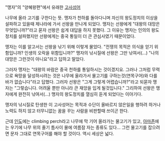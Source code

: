 "맹자"의 "양혜왕편"에서 유래한 [고사성어](%EA%B3%A0%EC%82%AC%EC%84%B1%EC%96%B4.md)

나무에 올라 고기를 구한다는 뜻. 맹자가 천하를 돌아다니며 자신의 왕도정치의 이상을 설파하고 있을때 제나라에 가서 선왕을 만나게 되었다.
맹자는 선왕에게 "대왕의 대망은 무엇입니까?"라고 묻자 선왕은 쉽게 대답을 하지 못했다. 그 이유는 맹자는 인의의 왕도정치를 설파했지만
선왕에게는 중국 통일이 더 큰 관심사였기 때문이었다.  

맹자는 이를 알고서는 선왕을 낚기 위해 이렇게 물었다. "전쟁의 목적은 의식을 얻기 위함입니까? 인생의 오락을 위함입니까?" 맹자의 낚시질에
선왕은 그만 낚여서(...) "나의 대망은 그런것이 아니요"라고 답하고 말았다.  

그러자 맹자는 "대왕의 바람은 중국 천하를 통일하시는 것이겠지요. 그러나 그처럼 무력으로 욕망을 달성하시려는 것은 나무에 올라가서 물고기를
구하는것(연목구어)와 다를바가 없습니다"라고 답했다. 그러자 선왕은 "그게 그렇게 어렵습니까?"라고 되묻자 맹자는 "그렇습니다. 어려울 뿐만
아니라 큰 재앙을 입게 될것입니다." 그리하여 선왕은 맹자에게 완전히 낚여서(...) 맹자의 왕도정치를 열심히 듣게 되었다는 이야기다.  

맹자의 낚시질로 탄생한 이 고사성어는 목적과 수단이 올바르지 않은일을 행하려 하거나 노력도 하지 않고 터무니없는 꿈을 꾸는 사람을 비판할때
쓰이곤 한다.  

근데 [인도](%EC%9D%B8%EB%8F%84.md)에는 climbing perch라고 나무에 막 기어 올라가는 물고기가 있고,
[아마존](%EC%95%84%EB%A7%88%EC%A1%B4.md)에는 우기에 나무 위의 줄기 틈사이 물에 여름잠 자는 종류도
있다... 그런 물고기를 잡으려면 문자 그대로 연목구어를 해야 할 것이다. 역시 세상은 넓다.

